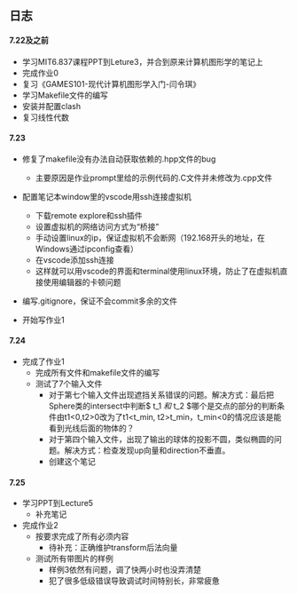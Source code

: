 ## 日志

#### 7.22及之前

- 学习MIT6.837课程PPT到Leture3，并合到原来计算机图形学的笔记上
- 完成作业0
- 复习《GAMES101-现代计算机图形学入门-闫令琪》
- 学习Makefile文件的编写
- 安装并配置clash
- 复习线性代数

#### 7.23
- 修复了makefile没有办法自动获取依赖的.hpp文件的bug
  - 主要原因是作业prompt里给的示例代码的.C文件并未修改为.cpp文件
- 配置笔记本window里的vscode用ssh连接虚拟机
  - 下载remote explore和ssh插件
  - 设置虚拟机的网络访问方式为“桥接”
  - 手动设置linux的ip，保证虚拟机不会断网（192.168开头的地址，在Windows通过ipconfig查看）
  - 在vscode添加ssh连接
  - 这样就可以用vscode的界面和terminal使用linux环境，防止了在虚拟机直接使用编辑器的卡顿问题

- 编写.gitignore，保证不会commit多余的文件
- 开始写作业1

#### 7.24
- 完成了作业1
  - 完成所有文件和makefile文件的编写
  - 测试了7个输入文件
    - 对于第七个输入文件出现遮挡关系错误的问题。解决方式：最后把Sphere类的intersect中判断$ t_1 $和$ t_2 $哪个是交点的部分的判断条件由t1<0,t2>0改为了t1<t_min, t2>t_min，t_min<0的情况应该是能看到光线后面的物体的？
    - 对于第四个输入文件，出现了输出的球体的投影不圆，类似椭圆的问题。解决方式：检查发现up向量和direction不垂直。
    - 创建这个笔记

#### 7.25
- 学习PPT到Lecture5
  - 补充笔记
- 完成作业2
  - 按要求完成了所有必须内容
    - 待补充：正确维护transform后法向量
  - 测试所有带图片的样例
    - 样例3依然有问题，调了快两小时也没弄清楚
    - 犯了很多低级错误导致调试时间特别长，非常疲惫
  